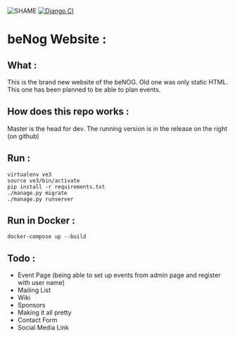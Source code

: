 ![SHAME](https://api.travis-ci.org/BENOG-belgium/website.svg?branch=master)
[![Django CI](https://github.com/BENOG-belgium/website/actions/workflows/django.yml/badge.svg)](https://github.com/BENOG-belgium/website/actions/workflows/django.yml)

# beNog Website :
## What :
This is the brand new website of the beNOG. Old one was only static HTML. This one has been planned to be able to plan events.

## How does this repo works :
Master is the head for dev. The running version is in the release on the right (on github)

## Run :
```
virtualenv ve3
source ve3/bin/activate
pip install -r requirements.txt
./manage.py migrate
./manage.py runserver
```

## Run in Docker :
```
docker-compose up --build
```

## Todo :
* Event Page (being able to set up events from admin page and register with user name)
* Mailing List
* Wiki
* Sponsors
* Making it all pretty
* Contact Form
* Social Media Link
